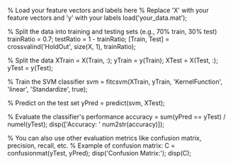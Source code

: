 % Load your feature vectors and labels here
% Replace 'X' with your feature vectors and 'y' with your labels
load('your_data.mat'); 

% Split the data into training and testing sets (e.g., 70% train, 30% test)
trainRatio = 0.7;
testRatio = 1 - trainRatio;
[Train, Test] = crossvalind('HoldOut', size(X, 1), trainRatio);

% Split the data
XTrain = X(Train, :);
yTrain = y(Train);
XTest = X(Test, :);
yTest = y(Test);

% Train the SVM classifier
svm = fitcsvm(XTrain, yTrain, 'KernelFunction', 'linear', 'Standardize', true);

% Predict on the test set
yPred = predict(svm, XTest);

% Evaluate the classifier's performance
accuracy = sum(yPred == yTest) / numel(yTest);
disp(['Accuracy: ' num2str(accuracy)]);

% You can also use other evaluation metrics like confusion matrix, precision, recall, etc.
% Example of confusion matrix:
C = confusionmat(yTest, yPred);
disp('Confusion Matrix:');
disp(C);
